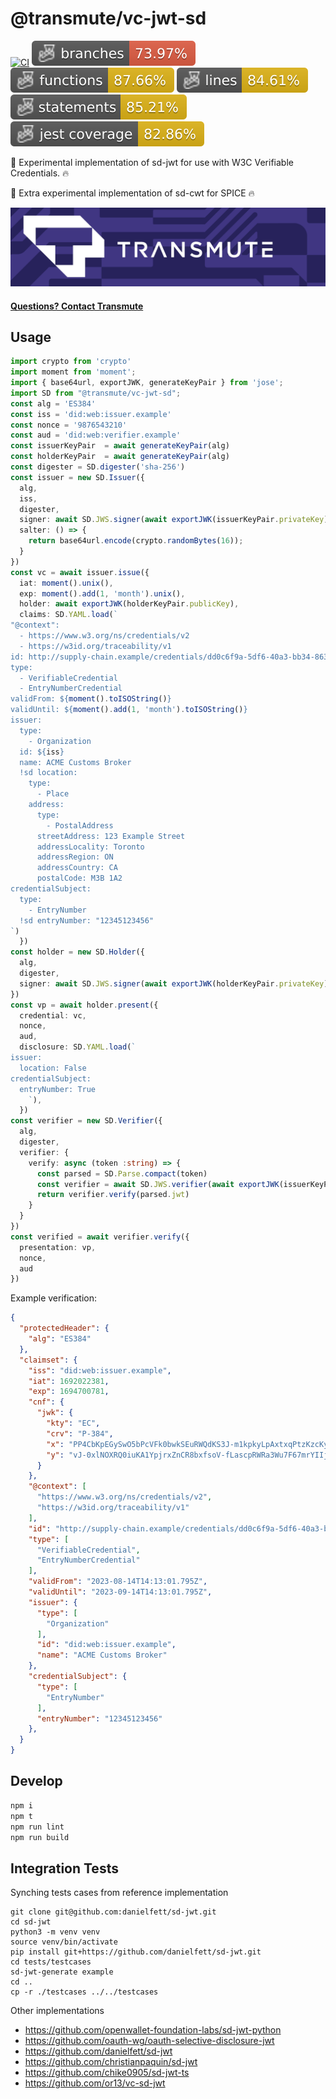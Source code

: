 # @transmute/vc-jwt-sd

[![CI](https://github.com/transmute-industries/vc-jwt-sd/actions/workflows/ci.yml/badge.svg)](https://github.com/transmute-industries/vc-jwt-sd/actions/workflows/ci.yml)
![Branches](./badges/coverage-branches.svg)
![Functions](./badges/coverage-functions.svg)
![Lines](./badges/coverage-lines.svg)
![Statements](./badges/coverage-statements.svg)
![Jest coverage](./badges/coverage-jest%20coverage.svg)

<!-- [![NPM](https://nodei.co/npm/@transmute/vc-jwt-sd.png?mini=true)](https://npmjs.org/package/@transmute/vc-jwt-sd) -->

🚧 Experimental implementation of sd-jwt for use with W3C Verifiable Credentials. 🔥

🚧 Extra experimental implementation of sd-cwt for SPICE 🔥

<img src="./transmute-banner.png" />

#### [Questions? Contact Transmute](https://transmute.typeform.com/to/RshfIw?typeform-source=vc-jwt-sd)

## Usage

```ts
import crypto from 'crypto'
import moment from 'moment';
import { base64url, exportJWK, generateKeyPair } from 'jose';
import SD from "@transmute/vc-jwt-sd";
const alg = 'ES384'
const iss = 'did:web:issuer.example'
const nonce = '9876543210'
const aud = 'did:web:verifier.example'
const issuerKeyPair  = await generateKeyPair(alg)
const holderKeyPair  = await generateKeyPair(alg)
const digester = SD.digester('sha-256')
const issuer = new SD.Issuer({
  alg,
  iss,
  digester,
  signer: await SD.JWS.signer(await exportJWK(issuerKeyPair.privateKey)),
  salter: () => {
    return base64url.encode(crypto.randomBytes(16));
  }
})
const vc = await issuer.issue({
  iat: moment().unix(),
  exp: moment().add(1, 'month').unix(),
  holder: await exportJWK(holderKeyPair.publicKey),
  claims: SD.YAML.load(`
"@context":
  - https://www.w3.org/ns/credentials/v2
  - https://w3id.org/traceability/v1
id: http://supply-chain.example/credentials/dd0c6f9a-5df6-40a3-bb34-863cd1fda606
type:
  - VerifiableCredential
  - EntryNumberCredential
validFrom: ${moment().toISOString()}
validUntil: ${moment().add(1, 'month').toISOString()}
issuer:
  type:
    - Organization
  id: ${iss}
  name: ACME Customs Broker
  !sd location:
    type:
      - Place
    address:
      type:
        - PostalAddress
      streetAddress: 123 Example Street
      addressLocality: Toronto
      addressRegion: ON
      addressCountry: CA
      postalCode: M3B 1A2
credentialSubject:
  type:
    - EntryNumber
  !sd entryNumber: "12345123456"
`)
  })
const holder = new SD.Holder({
  alg,
  digester,
  signer: await SD.JWS.signer(await exportJWK(holderKeyPair.privateKey))
})
const vp = await holder.present({
  credential: vc,
  nonce,
  aud,
  disclosure: SD.YAML.load(`
issuer:
  location: False
credentialSubject:
  entryNumber: True
    `),
  })
const verifier = new SD.Verifier({
  alg,
  digester,
  verifier: {
    verify: async (token :string) => {
      const parsed = SD.Parse.compact(token)
      const verifier = await SD.JWS.verifier(await exportJWK(issuerKeyPair.publicKey))
      return verifier.verify(parsed.jwt)
    }
  }
})
const verified = await verifier.verify({
  presentation: vp,
  nonce,
  aud
})
```

Example verification:

```json
{
  "protectedHeader": {
    "alg": "ES384"
  },
  "claimset": {
    "iss": "did:web:issuer.example",
    "iat": 1692022381,
    "exp": 1694700781,
    "cnf": {
      "jwk": {
        "kty": "EC",
        "crv": "P-384",
        "x": "PP4CbKpEGySwO5bPcVFk0bwkSEuRWQdKS3J-m1kpkyLpAxtxqPtzKzcKyr6chh3n",
        "y": "vJ-0xlNOXRQ0iuKA1YpjrxZnCR8bxfsoV-fLascpRWRa3Wu7F67mrYIIjMbrxnD3"
      }
    },
    "@context": [
      "https://www.w3.org/ns/credentials/v2",
      "https://w3id.org/traceability/v1"
    ],
    "id": "http://supply-chain.example/credentials/dd0c6f9a-5df6-40a3-bb34-863cd1fda606",
    "type": [
      "VerifiableCredential",
      "EntryNumberCredential"
    ],
    "validFrom": "2023-08-14T14:13:01.795Z",
    "validUntil": "2023-09-14T14:13:01.795Z",
    "issuer": {
      "type": [
        "Organization"
      ],
      "id": "did:web:issuer.example",
      "name": "ACME Customs Broker"
    },
    "credentialSubject": {
      "type": [
        "EntryNumber"
      ],
      "entryNumber": "12345123456"
    },
  }
}
```


## Develop

```bash
npm i
npm t
npm run lint
npm run build
```

## Integration Tests

Synching tests cases from reference implementation

```
git clone git@github.com:danielfett/sd-jwt.git
cd sd-jwt
python3 -m venv venv
source venv/bin/activate
pip install git+https://github.com/danielfett/sd-jwt.git
cd tests/testcases
sd-jwt-generate example
cd ..
cp -r ./testcases ../../testcases
```

Other implementations

- https://github.com/openwallet-foundation-labs/sd-jwt-python
- https://github.com/oauth-wg/oauth-selective-disclosure-jwt
- https://github.com/danielfett/sd-jwt
- https://github.com/christianpaquin/sd-jwt
- https://github.com/chike0905/sd-jwt-ts
- https://github.com/or13/vc-sd-jwt